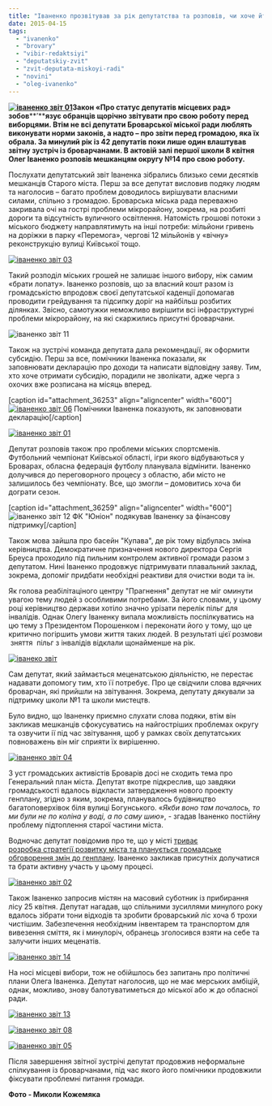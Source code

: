 ```yaml
---
title: "Іваненко прозвітував за рік депутатства та розповів, чи хоче йти в мери"
date: 2015-04-15
tags: 
  - "ivanenko"
  - "brovary"
  - "vibir-redaktsiyi"
  - "deputatskiy-zvit"
  - "zvit-deputata-miskoyi-radi"
  - "novini"
  - "oleg-ivanenko"
---
```


**[![іваненко звіт 01](https://mpz.brovary.org/wp-content/uploads/2015/04/ivanenko-zvit-01.jpg)](https://mpz.brovary.org/wp-content/uploads/2015/04/ivanenko-zvit-01.jpg)Закон «Про статус депутатів місцевих рад» зобов****’****язує обранців щорічно звітувати про свою роботу перед виборцями. Втім не всі депутати Броварської міської ради люблять виконувати норми законів, а надто – про звіти перед громадою, яка їх обрала. За минулий рік із 42 депутатів поки лише один влаштував звітну зустріч із броварчанами. В актовій залі першої школи 8 квітня Олег Іваненко розповів мешканцям округу №14 про свою роботу.**

Послухати депутатський звіт Іваненка зібрались близько семи десятків мешканців Старого міста. Перш за все депутат висловив подяку людям та наголосив – багато проблем доводилось вирішувати власними силами, спільно з громадою. Броварська міська рада переважно закривала очі на гострі проблеми мікрорайону, зокрема, на розбиті дороги та відсутність вуличного освітлення. Натомість грошові потоки з міського бюджету направлятимуть на інші потреби: мільйони гривень на доріжки в парку «Перемога», чергові 12 мільйонів у «вічну» реконструкцію вулиці Київської тощо.

[![іваненко звіт 03](https://mpz.brovary.org/wp-content/uploads/2015/04/ivanenko-zvit-03.jpg)](https://mpz.brovary.org/wp-content/uploads/2015/04/ivanenko-zvit-03.jpg)

Такий розподіл міських грошей не залишає іншого вибору, ніж самим «брати лопату». Іваненко розповів, що за власний кошт разом із громадськістю впродовж своєї депутатської каденції допомагав проводити грейдування та підсипку доріг на найбільш розбитих ділянках. Звісно, самотужки неможливо вирішити всі інфраструктурні проблеми мікрорайону, на які скаржились присутні броварчани.

![іваненко звіт 11](https://mpz.brovary.org/wp-content/uploads/2015/04/ivanenko-zvit-11.jpg)

Також на зустрічі команда депутата дала рекомендації, як оформити субсидію. Перш за все, помічники Іваненка показали, як заповнювати декларацію про доходи та написати відповідну заяву. Тим, хто хоче отримати субсидію, порадили не зволікати, адже черга з охочих вже розписана на місяць вперед.

\[caption id="attachment\_36253" align="aligncenter" width="600"\][![іваненко звіт 06](https://mpz.brovary.org/wp-content/uploads/2015/04/ivanenko-zvit-06.jpg)](https://mpz.brovary.org/wp-content/uploads/2015/04/ivanenko-zvit-06.jpg) Помічники Іваненка показують, як заповнювати декларацію\[/caption\]

[![іваненко звіт 01](https://mpz.brovary.org/wp-content/uploads/2015/04/ivanenko-zvit-01.jpg)](https://mpz.brovary.org/wp-content/uploads/2015/04/ivanenko-zvit-01.jpg)

Депутат розповів також про проблеми міських спортсменів. Футбольний чемпіонат Київської області, ігри якого відбуваються у Броварах, обласна федерація футболу планувала відмінити. Іваненко долучився до переговорного процесу з областю, аби місто не залишилось без чемпіонату. Все, що змогли – домовитись хоча би дограти сезон.

\[caption id="attachment\_36259" align="aligncenter" width="600"\]![іваненко звіт 12](https://mpz.brovary.org/wp-content/uploads/2015/04/ivanenko-zvit-12.jpg) ФК "Юніон" подякував Іваненку за фінансову підтримку\[/caption\]

Також мова зайшла про басейн "Купава", де рік тому відбулась зміна керівництва. Демократичне призначення нового директора Сергія Бреуса проходило під пильним контролем активної громади разом з депутатом. Нині Іваненко продовжує підтримувати плавальний заклад, зокрема, допоміг придбати необхідні реактиви для очистки води та ін.

Як голова реабілітаціного центру "Прагнення" депутат не міг оминути увагою тему людей з особливими потребами. За його словами, у цьому році керівництво держави хотіло значно урізати перелік пільг для інвалідів. Однак Олегу Іваненку випала можливість поспілкуватись на цю тему з Президентом Порошенком і переконати його у тому, що це критично погіршить умови життя таких людей. В результаті цієї розмови  зняття  пільг з інвалідів відклали щонайменше на рік.

[![іванеко звіт](https://mpz.brovary.org/wp-content/uploads/2015/04/ivaneko-zvit.jpg)](https://mpz.brovary.org/wp-content/uploads/2015/04/ivaneko-zvit.jpg)

Сам депутат, який займається меценатською діяльністю, не перестає надавати допомогу тим, хто її потребує. Про це свідчили слова вдячних броварчан, які прийшли на звітування. Зокрема, депутату дякували за підтримку школи №1 та школи мистецтв.

Було видно, що Іваненку приємно слухати слова подяки, втім він закликав мешканців сфокусуватись на найгостріших проблемах округу та озвучити ії під час звітування, щоб у рамках своїх депутатських повноважень він міг сприяти їх вирішенню.

[![іваненко звіт 04](https://mpz.brovary.org/wp-content/uploads/2015/04/ivanenko-zvit-04.jpg)](https://mpz.brovary.org/wp-content/uploads/2015/04/ivanenko-zvit-04.jpg)

З уст громадських активістів Броварів досі не сходить тема про Генеральний план міста. Депутат вкотре підкреслив, що завдяки громадськості вдалось відкласти затвердження нового проекту генплану, згідно з яким, зокрема, планувалось будівництво багатоповерхівок біля вулиці Богунського. «_Якби воно там почалось, то ми були не по коліна у воді, а по саму шию»_, - згадав Іваненко постійну проблему підтоплення старої частини міста.

Водночас депутат повідомив про те, що у місті [триває розробка стратегії розвитку міста та планується громадське обговорення змін до генплану](https://mpz.brovary.org/shtab-po-rozrobtsi-zmin-do-genplanu-brovariv-planuye-pochati-z-viroblennya-strategiyi-rozvitku-mista/). Іваненко закликав присутніх долучатися та брати активну участь у цьому процесі.

[![іваненко звіт 02](https://mpz.brovary.org/wp-content/uploads/2015/04/ivanenko-zvit-02.jpg)](https://mpz.brovary.org/wp-content/uploads/2015/04/ivanenko-zvit-02.jpg)

Також Іваненко запросив містян на масовий суботник із прибирання лісу 25 квітня. Депутат нагадав, що спільними зусиллями минулого року вдалось зібрати тони відходів та зробити броварський ліс хоча б трохи чистішим. Забезпечення необхідним інвентарем та транспортом для вивезення сміття, як і минулоріч, обранець зголосився взяти на себе та залучити інших меценатів.

[![іваненко звіт 14](https://mpz.brovary.org/wp-content/uploads/2015/04/ivanenko-zvit-14.jpg)](https://mpz.brovary.org/wp-content/uploads/2015/04/ivanenko-zvit-14.jpg)

На носі місцеві вибори, тож не обійшлось без запитань про політичні плани Олега Іваненка. Депутат наголосив, що не має мерських амбіцій, однак, можливо, знову балотуватиметься до міської або ж до обласної ради.

[![іваненко звіт 13](https://mpz.brovary.org/wp-content/uploads/2015/04/ivanenko-zvit-13.jpg)](https://mpz.brovary.org/wp-content/uploads/2015/04/ivanenko-zvit-13.jpg)

[![іваненко звіт 08](https://mpz.brovary.org/wp-content/uploads/2015/04/ivanenko-zvit-08.jpg)](https://mpz.brovary.org/wp-content/uploads/2015/04/ivanenko-zvit-08.jpg)

[![іваненко звіт 05](https://mpz.brovary.org/wp-content/uploads/2015/04/ivanenko-zvit-05.jpg)](https://mpz.brovary.org/wp-content/uploads/2015/04/ivanenko-zvit-05.jpg)

Після завершення звітної зустрічі депутат продовжив неформальне спілкування із броварчанами, під час якого його помічники продовжили фіксувати проблемні питання громади.

**Фото - Миколи Кожемяка**
